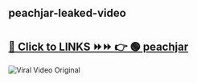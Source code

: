 
 ## peachjar-leaked-video 

# <h2><a href="https://clipsfans.com/peachjar&ref=git">🔗 Click to LINKS ⏩⏩ 👉 🟢 peachjar </a></h2>

<a href="https://clipsfans.com/peachjar&ref=git" rel="nofollow" data-target="animated-image.originalLink"><img src="https://i.ibb.co.com/xMMVF88/686577567.gif" alt="Viral Video Original" style="max-width: 100%; display: inline-block;" data-target="animated-image.originalImage"></a>
